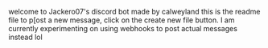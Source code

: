 welcome to Jackero07's discord bot
made by calweyland
this is the readme file
to p[ost a new message, click on the create new file button.
I am currently experimenting on using webhooks to post actual messages instead lol
